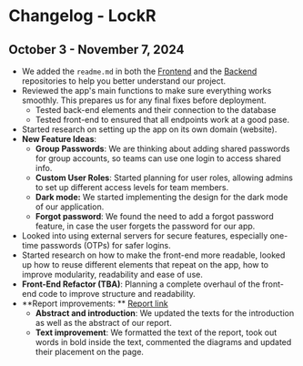 # Changelog - LockR

## October 3 - November 7, 2024

- We added the `readme.md` in both the [Frontend](https://github.com/diana7376/Password-manager-app-frontend) and the [Backend](https://github.com/diana7376/Password-manager-app-backend) repositories to help you better understand our project.
- Reviewed the app's main functions to make sure everything works smoothly. This prepares us for any final fixes before deployment.
    - Tested back-end elements and their connection to the database
    - Tested front-end to ensured that all endpoints work at a good pase.
- Started research on setting up the app on its own domain (website).
- **New Feature Ideas**:
    - **Group Passwords**: We are thinking about adding shared passwords for group accounts, so teams can use one login to access shared info.
    - **Custom User Roles**: Started planning for user roles, allowing admins to set up different access levels for team members.
    - **Dark mode:** We started implementing the design for the dark mode of our application.
    - **Forgot password**: We found the need to add a forgot password feature, in case the user forgets the password for our app.
- Looked into using external servers for secure features, especially one-time passwords (OTPs) for safer logins.
- Started research on how to make the front-end more readable, looked up how to reuse different elements that repeat on the app, how to improve modularity, readability and ease of use.
- **Front-End Refactor (TBA)**: Planning a complete overhaul of the front-end code to improve structure and readability.
- **Report improvements: ** [Report link](https://www.overleaf.com/project/66f295b42270ce28a2e84659)
    - **Abstract and introduction**: We updated the texts for the introduction as well as the abstract of our report.
    - **Text improvement**: We formatted the text of the report, took out words in bold inside the text, commented the diagrams and updated their placement on the page.
